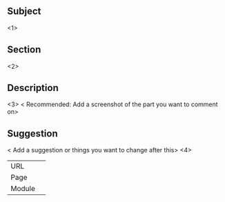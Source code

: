 ## Subject
<Add title of topic> <1>

## Section
<Add section here>  <2>

## Description
<Add feedback here>  <3>
< Recommended: Add a screenshot of the part you want to comment on>

## Suggestion
< Add a suggestion or things you want to change after this> <4>

<!-- If added manually, please fill in the following table with URL = page url, Page = the name of the page. You can levae Module open -->
| | |
|---|---|
| URL |  | <5>
| Page |  | <6>
| Module |  | <7>